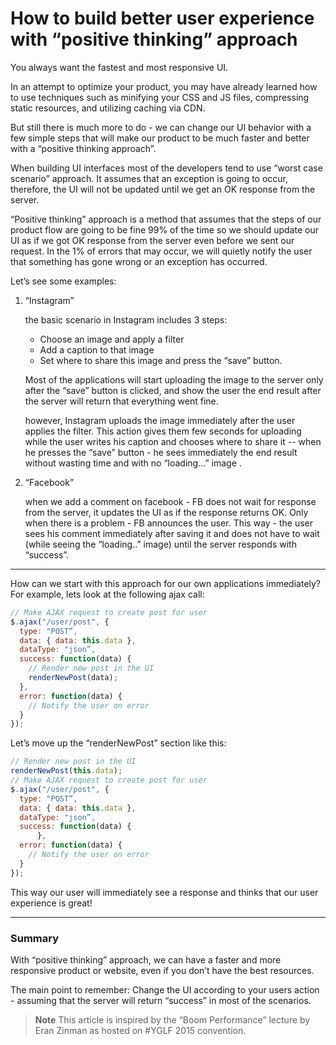 # How to build better user experience with “positive thinking” approach

You always want the fastest and most responsive UI.

In an attempt to optimize your product, you may have already learned how to use techniques such as minifying your CSS and JS files, compressing static resources, and utilizing caching via CDN.

But still there is much more to do - we can change our UI behavior with a few simple steps that will make our product to be much faster and better with a “positive thinking approach”.

When building UI interfaces most of the developers tend to use “worst case scenario” approach. It assumes that an exception is going to occur, therefore, the UI will not be updated until we get an OK response from the server.

“Positive thinking” approach is a method that assumes that the steps of our product flow are going to be fine 99% of the time so we should update our UI as if we got OK response from the server even before we sent our request.
In the 1% of errors that may occur, we will quietly notify the user that something has gone wrong or an exception has occurred.

Let’s see some examples:

1. “Instagram”  

	the basic scenario in Instagram includes 3 steps:

	* Choose an image and apply a filter
	* Add a caption to that image
	* Set where to share this image and press the “save” button.

	Most of the applications will start uploading the image to the server only after the “save” button is clicked, and 	        show the user the end result after the server will return that everything went fine.

	however, Instagram uploads the image immediately after the user applies the filter.
        This action gives them few seconds for uploading while the user writes his caption and chooses where to share it --          when he presses the “save” button - he sees immediately the end result without wasting time and with no “loading...”         image .

2.  “Facebook”

	when we add a comment on facebook - FB does not wait for response from the server, it updates the UI as if the      response returns OK. Only when there is a problem - FB announces the user.
This way - the user sees his comment immediately after saving it and does not have to wait (while seeing the “loading..” image) until the server responds with “success”.

----------

How can we start with this approach for our own applications immediately?
For example, lets look at the following ajax call:

```javascript
// Make AJAX request to create post for user
$.ajax("/user/post", {
  type: "POST”,
  data: { data: this.data },
  dataType: "json”,
  success: function(data) {
 	// Render new post in the UI
	renderNewPost(data);
  },
  error: function(data) {
    // Notify the user on error
  }
});

```

Let’s move up the “renderNewPost” section like this:

``` javascript
// Render new post in the UI
renderNewPost(this.data);
// Make AJAX request to create post for user
$.ajax("/user/post", {
  type: "POST”,
  data: { data: this.data },
  dataType: "json”,
  success: function(data) {
 	  },
  error: function(data) {
    // Notify the user on error
  }
});

```

This way our user will immediately see a response and  thinks that our user experience is great!

----------


### Summary

With “positive thinking” approach,  we can have a faster and more responsive product or website, even if you don’t have the best resources.

The main point to remember:
Change the UI according to your users action - assuming that the server will return “success” in most of the  scenarios.




> **Note**
This article is inspired by the “Boom Performance” lecture by Eran Zinman as hosted on #YGLF 2015 convention.

